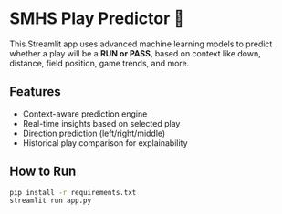 # SMHS Play Predictor 🏈

This Streamlit app uses advanced machine learning models to predict whether a play will be a **RUN or PASS**, based on context like down, distance, field position, game trends, and more.

## Features
- Context-aware prediction engine
- Real-time insights based on selected play
- Direction prediction (left/right/middle)
- Historical play comparison for explainability

## How to Run

```bash
pip install -r requirements.txt
streamlit run app.py
